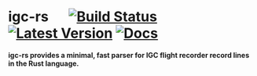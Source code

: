 # igc-rs &emsp; [![Build Status]][travis] [![Latest Version]][crates.io] [![Docs]][docs.rs]

[Build Status]: https://api.travis-ci.org/Joey9801/igc-rs.svg?branch=master
[travis]: https://travis-ci.org/Joey9801/igc-rs
[Latest Version]: https://img.shields.io/crates/v/igc.svg
[crates.io]: https://crates.io/crates/igc
[Docs]: https://docs.rs/igc/badge.svg
[docs.rs]: https://docs.rs/igc

**igc-rs provides a minimal, fast parser for IGC flight recorder record lines in the Rust language.**
